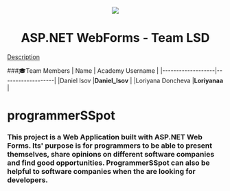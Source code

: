 <p align="center">
<a href="http://academy.telerik.com/">
<img src="https://camo.githubusercontent.com/08ecbe7b67d65cc7c6990787e2836b27b4296f2d/68747470733a2f2f7261772e6769746875622e636f6d2f666c65787472792f54656c6572696b2d41636164656d792f6d61737465722f50726f6772616d6d696e6725323077697468253230432532332f436f6465732f4f746865722f54656c6572696b2e706e67"/>
</a>

<h1 align="center">ASP.NET WebForms - Team LSD</h1>

[Description](https://github.com/TelerikAcademy/ASP.NET-Web-Forms/blob/master/Teamwork/README.md)

###:mortar_board:Team Members
| Name              | Academy Username      	|
|-------------------|-------------------|
|Daniel Isov |__Daniel_Isov__            	|
|Loriyana Doncheva |__Loriyanaa__    	 	|

# programmerSSpot

### This project is a Web Application built with ASP.NET Web Forms. Its' purpose is for programmers to be able to present themselves, share opinions on different software companies and find good opportunities. ProgrammerSSpot can also be helpful to software companies when the are looking for developers.


